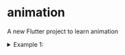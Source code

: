 # animation

A new Flutter project to learn animation

<details><summary>Example 1:</summary>
 > https://github.com/PrinceLeBon/habit_tracker/assets/102158487/863fb3b5-5692-4d3c-b939-7c0d0ef0322f
</details>